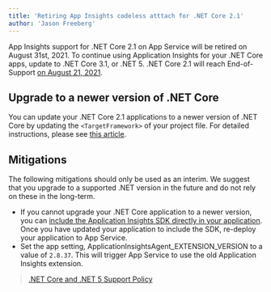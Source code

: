 ```yaml
---
title: 'Retiring App Insights codeless atttach for .NET Core 2.1'
author: 'Jason Freeberg'
---
```


App Insights support for .NET Core 2.1 on App Service will be retired on August 31st, 2021. To continue using Application Insights for your .NET Core apps, update to .NET Core 3.1, or .NET 5. .NET Core 2.1 will reach End-of-Support [on August 21, 2021](https://devblogs.microsoft.com/dotnet/net-core-2-1-will-reach-end-of-support-on-august-21-2021/). 

## Upgrade to a newer version of .NET Core

You can update your .NET Core 2.1 applications to a newer version of .NET Core by updating the `<TargetFramework>` of your project file. For detailed instructions, please see [this article](https://devblogs.microsoft.com/dotnet/net-core-2-1-will-reach-end-of-support-on-august-21-2021/#update-your-application).

## Mitigations

The following mitigations should only be used as an interim. We suggest that you upgrade to a supported .NET version in the future and do not rely on these in the long-term.

- If you cannot upgrade your .NET Core application to a newer version, you can [include the Application Insights SDK directly in your application](https://docs.microsoft.com/en-us/azure/azure-monitor/app/asp-net-core). Once you have updated your application to include the SDK, re-deploy your application to App Service.
- Set the app setting, ApplicationInsightsAgent_EXTENSION_VERSION to a value of `2.8.37`. This will trigger App Service to use the old Application Insights extension.

> [.NET Core and .NET 5 Support Policy](https://dotnet.microsoft.com/platform/support/policy/dotnet-core)
